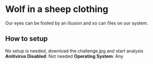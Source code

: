# Wolf in a sheep clothing
Our eyes can be fooled by an illusion and so can files on our system.
## How to setup
No setup is needed, download the challenge.jpg and start analysis
**Anitivirus Disabled**: Not needed
**Operating System**: Any
